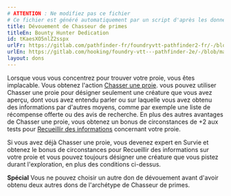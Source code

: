 ```yaml
---
# ATTENTION : Ne modifiez pas ce fichier
# Ce fichier est généré automatiquement par un script d'après les données du module Foundry VTT officiel et de sa traduction
title: Dévouement de Chasseur de primes
titleEn: Bounty Hunter Dedication
id: tKaesXO5nlZ2sspx
urlFr: https://gitlab.com/pathfinder-fr/foundryvtt-pathfinder2-fr/-/blob/master/data/feats/tKaesXO5nlZ2sspx.htm
urlEn: https://gitlab.com/hooking/foundry-vtt---pathfinder-2e/-/blob/master/packs/data/feats.db/bounty-hunter-dedication.json
layout: dons
---
```

Lorsque vous vous concentrez pour trouver votre proie, vous êtes implacable. Vous obtenez l'action [Chasser une proie](../actions/chasser-une-proie.md). vous pouvez utiliser Chasser une proie pour désigner seulement une créature que vous avez aperçu, dont vous avez entendu parler ou sur laquelle vous avez obtenu des informations par d'autres moyens, comme par exemple une liste de récompense offerte ou des avis de recherche. En plus des autres avantages de Chasser une proie, vous obtenez un bonus de circonstances de +2 aux tests pour [Recueillir des informations](../actions/recueillir-des-informations.md) concernant votre proie.

Si vous avez déjà Chasser une proie, vous devenez expert en Survie et obtenez le bonus de circonstances pour Recueillir des informations sur votre proie et vous pouvez toujours désigner une créature que vous pistez durant l'exploration, en plus des conditions ci-dessus.

**Spécial** Vous ne pouvez choisir un autre don de dévouement avant d'avoir obtenu deux autres dons de l'archétype de Chasseur de primes.
